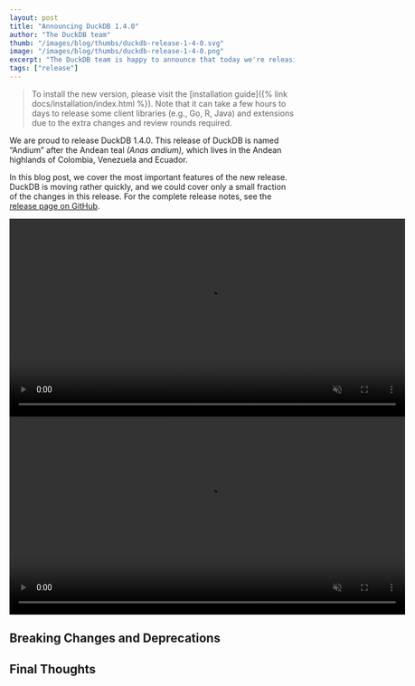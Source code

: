 ```yaml
---
layout: post
title: "Announcing DuckDB 1.4.0"
author: "The DuckDB team"
thumb: "/images/blog/thumbs/duckdb-release-1-4-0.svg"
image: "/images/blog/thumbs/duckdb-release-1-4-0.png"
excerpt: "The DuckDB team is happy to announce that today we're releasing DuckDB version 1.4.0, codenamed “Andium”."
tags: ["release"]
---
```


> To install the new version, please visit the [installation guide]({% link docs/installation/index.html %}). Note that it can take a few hours to days to release some client libraries (e.g., Go, R, Java) and extensions due to the extra changes and review rounds required.

We are proud to release DuckDB 1.4.0. This release of DuckDB is named “Andium” after the Andean teal _(Anas andium),_
which lives in the Andean highlands of Colombia, Venezuela and Ecuador.

In this blog post, we cover the most important features of the new release. DuckDB is moving rather quickly, and we could cover only a small fraction of the changes in this release. For the complete release notes, see the [release page on GitHub](https://github.com/duckdb/duckdb/releases/tag/v1.4.0).


<video muted controls loop width="700" class="lightmode-img">
  <source src="https://blobs.duckdb.org/videos/cli-eta-light.mov" type="video/mp4">
</video>
<video muted controls loop width="700" class="darkmode-img">
  <source src="https://blobs.duckdb.org/videos/cli-eta-dark.mov" type="video/mp4">
</video>

## Breaking Changes and Deprecations



## Final Thoughts

